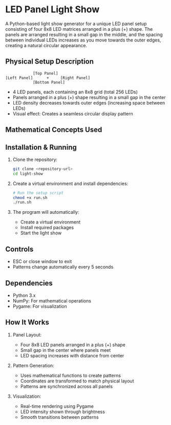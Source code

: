 # LED Panel Light Show

A Python-based light show generator for a unique LED panel setup consisting of four 8x8 LED matrices arranged in a plus (+) shape. The panels are arranged resulting in a small gap in the middle, and the spacing between individual LEDs increases as you move towards the outer edges, creating a natural circular appearance.

## Physical Setup Description
```screen structure
            [Top Panel]
[Left Panel]      +     [Right Panel]
            [Bottom Panel]
```

- 4 LED panels, each containing an 8x8 grid (total 256 LEDs)
- Panels arranged in a plus (+) shape resulting in a small gap in the center
- LED density decreases towards outer edges (increasing space between LEDs)
- Visual effect: Creates a seamless circular display pattern

## Mathematical Concepts Used


## Installation & Running

1. Clone the repository:
   ```bash
   git clone <repository-url>
   cd light-show
   ```

2. Create a virtual environment and install dependencies:
   ```bash
   # Run the setup script
   chmod +x run.sh
   ./run.sh
   ```

3. The program will automatically:
   - Create a virtual environment
   - Install required packages
   - Start the light show

## Controls
- ESC or close window to exit
- Patterns change automatically every 5 seconds

## Dependencies
- Python 3.x
- NumPy: For mathematical operations
- Pygame: For visualization

## How It Works
1. Panel Layout:
   - Four 8x8 LED panels arranged in a plus (+) shape
   - Small gap in the center where panels meet
   - LED spacing increases with distance from center

2. Pattern Generation:
   - Uses mathematical functions to create patterns
   - Coordinates are transformed to match physical layout
   - Patterns are synchronized across all panels

3. Visualization:
   - Real-time rendering using Pygame
   - LED intensity shown through brightness
   - Smooth transitions between patterns
